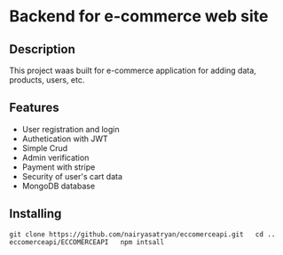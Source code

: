 # Backend for e-commerce web site

## Description

This project waas built for e-commerce application for adding data, products, users, etc.



## Features

- User registration and login
- Authetication with JWT
- Simple Crud
- Admin verification
- Payment with stripe
- Security of user's cart data
- MongoDB database

## Installing

  `git clone https://github.com/nairyasatryan/eccomerceapi.git  
  cd .. eccomerceapi/ECCOMERCEAPI  
  npm intsall`




